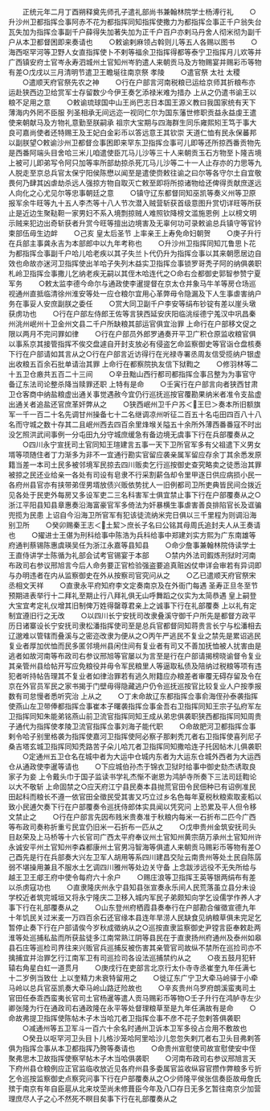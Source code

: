 <!-- { "loadSidebar": true } -->
　　正统元年二月丁酉朔释奠先师孔子遣礼部尚书兼翰林院学士杨溥行礼
　　○升沙州卫都指挥佥事阿赤不花为都指挥同知指挥使撒力为都指挥佥事正千户翁失台瓦失加为指挥佥事副千户薛得失加著失加为正千户百户亦剌马丹舍人彻米彻为副千户从本卫都督困即来奏请也
　　○敕谕剌麻领占斡则儿等五人各赐以图书
　　○海西呕罕河等卫野人女直指挥使卜不剌等福余卫指挥得都等泰宁卫指挥月儿欢等并广西镇安府土官岑永寿泗城州土官知州岑豹遣人来朝贡马及方物赐宴并赐彩币等物有差○戊戌以三月清明节遣卫王瞻埏往南京祭  孝陵
　　○遣官祭  太社  太稷
　　○遣顺天府官祭先农之神
　　○行在户部言河南税粮已运给京师其折粮布亦运赴狭西边卫给赏军士存留数少今伊王奏乞添禄米难为措办  上从之仍遣书谕王以粮不足用之意
　　○敕谕琉球国中山王尚巴志日本国王源义教曰我国家统有天下薄海内外罔不臣服  列圣相承无间远迩一视同仁尔为国东藩世修职贡益永益虔王遣使来朝献马及方物礼意勤至朕嗣承  祖宗大宝期与四海群生同乐雍熙矧王笃于事大良可嘉尚使者还特赐王及王妃白金彩币以答远意王其钦崇  天道仁恤有民永保蕃邦以副朕望○敕谕沙州卫都督佥事困即来罕东卫指挥佥事可儿即等还所掠西番贡物先是西番阿端头目舍哈三米儿咱遣使臣兀马儿沙等三十人来朝贡玉石方物至卜隆吉境上被可儿即弟写令阿只加等率所部劫掠杀死兀马儿沙等二十一人止存亦的力思等九人脱走至京总兵官太保宁阳侯陈懋以闻至是遣使赍敕往谕之曰尔等各守尔土自宜敬畏何乃肆其凶虐劫杀远人强掠方物自取灭亡敕至即将所掠诸物给还俾得贡献庶遂远人向化之心尤见尔等忠事朝廷之意
　　○镇守辽东都督同知巫凯等奏义州等卫原报军余牛旺等九十五人李杰等十八人节次潜入贼营斩获首级意图升赏切详旺等所获止是近边生聚鞑靼一家男妇不系入境剽掠贼人难照钦降榜文滥施恩例  上以榜文明示贼来犯边出奇斩获者升赏今旺等擅出边境害及无辜何功可录敕谕总兵镇守等官钤束部伍毋生边衅
　　○己亥  皇太后圣节  上率亲王上寿免命妇朝贺
　　○庚子升行在兵部主事龚永吉为本部郎中以九年考称也
　　○升沙州卫指挥同知兀鲁思卜花为都指挥佥事副千户哈儿哈老疾以其子失兰卜代仍升为指挥佥事以其来朝愿居边自效也命故亦迷河卫指挥使出羊哈子失列木益实卫指挥佥事锁罗哥秃子阿的纳俱袭职札岭卫指挥佥事撒儿乞纳老疾无嗣以其侄木哈连代之○命右佥都御史郭智参赞宁夏军务
　　○敕太监李德今命尔与通政使李暹提督在京太仓并象马牛羊等房仓场巡视通州直抵临清徐州淮安等处一应仓粮尔宜用心革弊毋令隐漏及下人生事虐害纳户务在事妥人安庶副朕之委任
　　○赏大同卫副千户李安等绢布钞锭有差以崖头墩获虏功也
　　○行在户部左侍郎王佐等言狭西延安庆阳临洮绥德宁羗汉中巩昌秦州洮州岷州十卫金州文县二千户所缺粮其部运官俱宜治罪  上命行在户部移文促之限以两月不完问罪如律
　　○行在户部员外郎罗通奏开平卫广积仓原监收粮官俱以事系京其接管指挥不俟交盘遽自开封支放必有侵盗乞命监察御史等官诣仓盘核奏下行在户部请如其言从之○行在户部言近访得行在光禄寺署丞周友信受揽纳户银虚出收粮五百余石批单请治其罪  上命行在都察院执友信下狱鞫之
　　○修羽林等二十五卫仓廒共五百二十三间
　　○辛丑黜山西行都司都指挥佥事吕整为为事官守备辽东法司论整杀降当赎罪还职  上特有是命
　　○壬寅行在户部言向者狭西甘肃卫仓客商中纳盐粮虚出通关事觉遇赦今宜仍行巡抚巡按官覆勘果纳米者准令支盐虚出通关者追盐还官庶革奸弊从之
　　○狭西岷州卫千户苏＜王巳＞奏本所旧额旗军一千一百二十名先调甘州操备七十二名继调凉州听征二百五十名屯田四百八十八名而守城之数十存其二且岷州西去四百余里烽堠关隘五十余所外薄西番番寇不时出没乞照洪武间事例一分屯田九分守城庶缓急有备边境无虞事下行在兵部覆奏从之
　　○四川永宁宣抚司土官同知王瑄建言五事一天下卫所官军多有父祖遣下义男女壻等项随住者丁力渐多为非不一宜通行勘实官留应袭亲属军留应存余丁其余悉发原籍当差一本司土民多被邻境军民掠去四川贩卖乞行巡按御史查究略卖之徒悉治其罪被掠之民还业给亲一各处有司设有皂隶不行采割薪刍却令里甲逐日供应病损小民一各府州县官亦有挟带弟侄男壻放债兴贩依势扰人一旧例都司卫所吏典皆民间佥拨近见各处于民吏外每房又多设军吏二三名科害军士俱宜禁止事下行在户部覆奏从之○浙江平阳县知县章惠奏沿海富豪官军多倚法为奸暴横生事虐害善良排陷官长及诓骗兜揽为民患  上诏自今沿海卫所官军有犯该徒流纳米完日俱以三千里程为则调沿海别卫所
　　○癸卯赐秦王志＜土絜＞庶长子名曰公铭其母周氏追封夫人从王奏请也
　　○擢进士王偡为刑科给事中陈浩为兵科给事中郑建刘实方熙为广东南雄等府通判蔡锡陈惠虞瑛吴任为浙江永嘉等县知县
　　○命少詹事兼翰林院侍读学士王直侍讲学士陈循为礼部会试考官锡宴于本部
　　○禁内外法司鍜炼刑狱时河南布政司右参议邢旭言今后人命务要正官检验强盗要追真赃凶仗申详会审若有异词即与办明违者在内从监察御史在外从按察司官究问从之
　　○乙已遣顺天府官祭宋丞相文天祥
　　○直隶永平府知府李文定奏南京及在外衙门每遇  圣寿正旦冬至节预期进表举行十二拜礼至期止行八拜礼俱无山呼舞蹈之仪实为太简恭遇  皇上嗣登大宝宜考定礼仪增其旧制俾万姓得罄尊君亲上之诚事下行在礼部覆奏  上以礼有定制宜遵旧行之无改
　　○以四川长宁安抚司改隶叠溪守御千户所先是都督方政平历日诸寨设长宁安抚司隶松潘指挥使司至是总兵官都督同知蒋贵言长宁与松潘相去辽邈难以管辖而叠溪与之密迩改隶为便从之○丙午严逃民不复业之禁先是累诏逃民复业者厚加优恤而民多匿邻境州县闲住间有复业者有司又不善加抚恤被人扰害由是逃者如故河南等布政司右参议邢旭等官屡以为言至是行在户部请揭榜晓谕督令复业其亲管州县给帖开写应免粮役并毋令军民粮里人等逼取私债及陪纳过税粮等项有违犯者听持帖告理其不复业者如律治罪若有逃久附籍应办粮差者审覆无碍存留及令在京在外官员军民之家书揭于门壁毋得隐藏逃户仍令巡抚巡按官比较复业人户按季报数有司怠慢者悉听究治  上从之
　　○丁未命故辽东都指挥佥事俞海侄孙泰袭指挥使燕山左卫带俸都指挥佥事崔本子曙袭指挥佥事金吾右卫指挥同知王宗子弘府军左卫指挥同知朱能弟铭燕山前卫流官指挥同知王成从弟忠俱袭职狭西都指挥同知周贵子通代为指挥使孝陵卫流官指挥佥事刘海子能代职
　　○命故肥河卫都指挥佥事剌令哈子别里格袭为指挥使嘉河卫指挥使阿必察子那剌秃兀者右卫指挥使喜列尼子桑吉塔玄城卫指挥同知秃路苦子朵儿哈兀者卫指挥同知撒哈连子托因帖木儿俱袭职
　　○定通州五卫仓名在城中者为大运中仓城内东者为大运东仓城外西者为大运西仓从通政使李暹等请也
　　○下应城伯孙杰于锦衣卫狱时给事中御史劾杰诱取良家子为妾  上令戴头巾于国子监读书学礼杰惭不谢恩为鸿胪寺所奏下三法司廷鞫论以大不敬斩  上命固禁之○应天府江宁县民奏本县抛荒官田令民佃种已有诏例准民田起科而粮长不遵一依官田全徵民受其害又巧立过乡名色每年夏税秋粮索取麦稻以致小民逋欠奏下行在户部覆奏令巡抚侍郎体实具闻以凭究问  上恐累及平人但令移文禁止之
　　○行在户部言先因布贱米贵奏准于秋粮内每米一石折布二匹今广西等布政司奏称折重亏民宜仍旧米一石折布一匹从之
　　○戊申贵州金筑安抚司头目赵荣及上马桥等十六长官司广西太平府奉议州土官知州黄宗荫万承州土官知州许永诚安平州土官知州李森都康州土官男冯智海等俱遣人来朝贡马赐彩币等物有差○己酉先是行在兵部奏大兴左卫军人胡用等系四川建昌交阯云南贵州等处土民自陈孱弱不堪操用兼且不服水土乞调四川雅州等处边关守备  上念跋涉远役不无失所给与越王卫王郕王府中使令每府六十余户
　　○赐庄浪等卫指挥王英等银两绢布有差以杀虏寇功也
　　○直隶隆庆州永宁县知县张宣奏永乐间人民荒落虽立县分未设学校近者筑完城垣又将永宁隆庆二卫移入城内军民子弟颇知向学乞设儒学作养人才事下行在礼部覆奏从之
　　○山东登州府栖霞县奏奉行在户部勘合催徵宣德九年十年饥民关过米麦一万四百余石还官缘本县连年旱涝人民缺食见纳粮草俱未完足乞暂停止奏下行在户部请俟今岁秋成徵纳从之○巡按直隶监察御史尹镗言臣奉敕赴两淮等处巡捕私盐而所获盐徒多江南常熟江阴等县民在于直隶扬州府通州及泰州如皋县石庄等巡检司界往来兴贩官兵巡捕反被伤害其亲管官司故纵不禁所在巡捡司亦不擒捕宜并治罪乞行江南军卫有司巡捡司各设法巡捕禁约从之
　　○夜五鼓月犯轩辕右角星白虹一道贯月
　　○庚戌行在吏部言北京行太仆寺寺丞崔奎九年任满七十二岁例当致仕  上以奎精力未衰特留用之
　　○徙辽东广宁卫大牵马岭驿于小牵马岭以总兵官巫凯奏大牵马岭山路迂险故也
　　○辛亥贵州乌罗府朗溪蛮夷司土官田任泰乖西蛮夷长官司土官杨暹等遣人贡马赐彩币等物○壬子升行在鸿胪寺左少卿张隆为行在通政司右通政隆在永平等处督理粮草至是九年任满故有是命
　　○命故弗提卫指挥使陈帖木子木当哈兀者卫指挥佥事不彦不花子忽剌答俱袭职
　　○减通州等五卫军斗一百六十余名时通州卫诉本卫军多役占佥用不敷故也
　　○癸丑以呕罕河卫头目卜儿格沙笼哈阿里哈沙儿忽忽失剌兀者右卫头目弗剌答俱为指挥佥事从本卫都指挥乃胯等奏请也
　　○命贵州宣慰使司故宣慰使安中侄聚弗思木卫故指挥使察罕帖木子木当哈俱袭职
　　○河南布政司右参议邢旭言天下府州县仓粮例应正官监临收放近见各府州县多委属官监收纵容官攒作弊粮多亏折乞令巡按监察御史点察究问事下行在户部覆奏从之○少师隆平侯张信奏臣故毋詹氏殡于南京有年自臣扈从北来坟茔尚未修葺臣今年及八□存日无多乞暂往南京少加营理庶尽人子之心不然死不瞑目矣事下行在礼部覆奏从之
